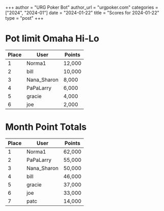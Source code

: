 +++
author = "URG Poker Bot"
author_url = "urgpoker.com"
categories = ["2024", "2024-01"]
date = "2024-01-22"
title = "Scores for 2024-01-22"
type = "post"
+++
# Pot limit Omaha Hi-Lo

| Place | User | Points |
|-------|------|--------|
| 1 | Norma1 | 12,000 |
| 2 | bill | 10,000 |
| 3 | Nana_Sharon | 8,000 |
| 4 | PaPaLarry | 6,000 |
| 5 | gracie | 4,000 |
| 6 | joe | 2,000 |

# Month Point Totals

| Place | User | Points |
|-------|------|--------|
| 1 | Norma1 | 62,000 |
| 2 | PaPaLarry | 55,000 |
| 3 | Nana_Sharon | 50,000 |
| 4 | bill | 46,000 |
| 5 | gracie | 37,000 |
| 6 | joe | 33,000 |
| 7 | patc | 14,000 |
